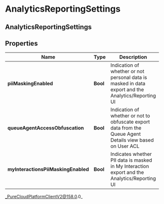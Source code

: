 # AnalyticsReportingSettings

## AnalyticsReportingSettings

## Properties

|Name | Type | Description | Notes|
|------------ | ------------- | ------------- | -------------|
| **piiMaskingEnabled** | **Bool** | Indication of whether or not personal data is masked in data export and the Analytics/Reporting UI | [optional] |
| **queueAgentAccessObfuscation** | **Bool** | Indication of whether or not to obfuscate export data from the Queue Agent Details view based on User ACL | [optional] |
| **myInteractionsPiiMaskingEnabled** | **Bool** | Indicates whether PII data is masked in My Interaction export and the Analytics/Reporting UI | [optional] |



_PureCloudPlatformClientV2@158.0.0_
